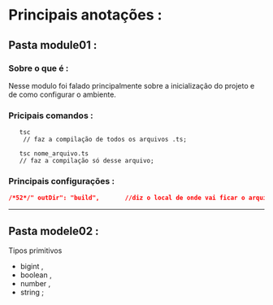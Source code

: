 # Principais anotações :
## Pasta module01 :

### Sobre o que é :
Nesse modulo foi falado principalmente sobre a inicialização do projeto e de como configurar o ambiente.

### Pricipais comandos :
```shell
   tsc
    // faz a compilação de todos os arquivos .ts;

   tsc nome_arquivo.ts
   // faz a compilação só desse arquivo;

```
### Principais configurações :
```json
/*52*/" outDir": "build",       //diz o local de onde vai ficar o arquivo compilado;
```
---
## Pasta modele02 : 
Tipos primitivos

- bigint ,
- boolean ,
- number ,
- string ;